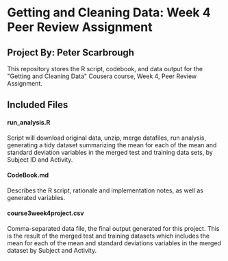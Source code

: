 # Getting and Cleaning Data: Week 4 Peer Review Assignment
## Project By: Peter Scarbrough

This repository stores the R script, codebook, and data output for the "Getting and Cleaning Data" Cousera course, Week 4, Peer Review Assignment.



## Included Files

#### run_analysis.R
Script will download original data, unzip, merge datafiles, run analysis, generating a tidy dataset summarizing the mean for each of the mean and standard deviation variables in the merged test and training data sets, by Subject ID and Activity.

#### CodeBook.md
Describes the R script, rationale and implementation notes, as well as generated variables.

#### course3week4project.csv
Comma-separated data file, the final output generated for this project. This is the result of the merged test and training datasets which includes the mean for each of the mean and standard deviations variables in the merged dataset by Subject and Activity.
